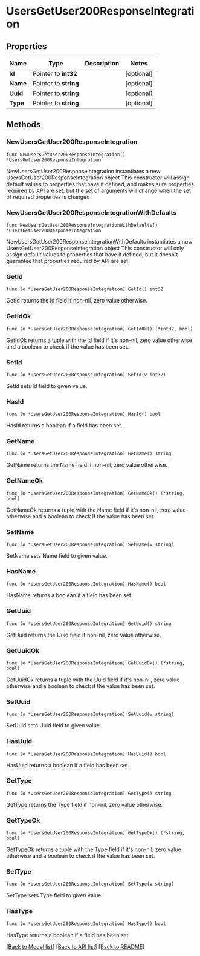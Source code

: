 # UsersGetUser200ResponseIntegration

## Properties

Name | Type | Description | Notes
------------ | ------------- | ------------- | -------------
**Id** | Pointer to **int32** |  | [optional] 
**Name** | Pointer to **string** |  | [optional] 
**Uuid** | Pointer to **string** |  | [optional] 
**Type** | Pointer to **string** |  | [optional] 

## Methods

### NewUsersGetUser200ResponseIntegration

`func NewUsersGetUser200ResponseIntegration() *UsersGetUser200ResponseIntegration`

NewUsersGetUser200ResponseIntegration instantiates a new UsersGetUser200ResponseIntegration object
This constructor will assign default values to properties that have it defined,
and makes sure properties required by API are set, but the set of arguments
will change when the set of required properties is changed

### NewUsersGetUser200ResponseIntegrationWithDefaults

`func NewUsersGetUser200ResponseIntegrationWithDefaults() *UsersGetUser200ResponseIntegration`

NewUsersGetUser200ResponseIntegrationWithDefaults instantiates a new UsersGetUser200ResponseIntegration object
This constructor will only assign default values to properties that have it defined,
but it doesn't guarantee that properties required by API are set

### GetId

`func (o *UsersGetUser200ResponseIntegration) GetId() int32`

GetId returns the Id field if non-nil, zero value otherwise.

### GetIdOk

`func (o *UsersGetUser200ResponseIntegration) GetIdOk() (*int32, bool)`

GetIdOk returns a tuple with the Id field if it's non-nil, zero value otherwise
and a boolean to check if the value has been set.

### SetId

`func (o *UsersGetUser200ResponseIntegration) SetId(v int32)`

SetId sets Id field to given value.

### HasId

`func (o *UsersGetUser200ResponseIntegration) HasId() bool`

HasId returns a boolean if a field has been set.

### GetName

`func (o *UsersGetUser200ResponseIntegration) GetName() string`

GetName returns the Name field if non-nil, zero value otherwise.

### GetNameOk

`func (o *UsersGetUser200ResponseIntegration) GetNameOk() (*string, bool)`

GetNameOk returns a tuple with the Name field if it's non-nil, zero value otherwise
and a boolean to check if the value has been set.

### SetName

`func (o *UsersGetUser200ResponseIntegration) SetName(v string)`

SetName sets Name field to given value.

### HasName

`func (o *UsersGetUser200ResponseIntegration) HasName() bool`

HasName returns a boolean if a field has been set.

### GetUuid

`func (o *UsersGetUser200ResponseIntegration) GetUuid() string`

GetUuid returns the Uuid field if non-nil, zero value otherwise.

### GetUuidOk

`func (o *UsersGetUser200ResponseIntegration) GetUuidOk() (*string, bool)`

GetUuidOk returns a tuple with the Uuid field if it's non-nil, zero value otherwise
and a boolean to check if the value has been set.

### SetUuid

`func (o *UsersGetUser200ResponseIntegration) SetUuid(v string)`

SetUuid sets Uuid field to given value.

### HasUuid

`func (o *UsersGetUser200ResponseIntegration) HasUuid() bool`

HasUuid returns a boolean if a field has been set.

### GetType

`func (o *UsersGetUser200ResponseIntegration) GetType() string`

GetType returns the Type field if non-nil, zero value otherwise.

### GetTypeOk

`func (o *UsersGetUser200ResponseIntegration) GetTypeOk() (*string, bool)`

GetTypeOk returns a tuple with the Type field if it's non-nil, zero value otherwise
and a boolean to check if the value has been set.

### SetType

`func (o *UsersGetUser200ResponseIntegration) SetType(v string)`

SetType sets Type field to given value.

### HasType

`func (o *UsersGetUser200ResponseIntegration) HasType() bool`

HasType returns a boolean if a field has been set.


[[Back to Model list]](../README.md#documentation-for-models) [[Back to API list]](../README.md#documentation-for-api-endpoints) [[Back to README]](../README.md)


